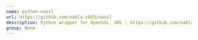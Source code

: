 ```yaml
---
name: python-nassl
url: https://github.com/nabla-c0d3/nassl
description: Python wrapper for OpenSSL. URL : https://github.com/nabla-c0d3/nassl Groups : None
group: None
---
```

